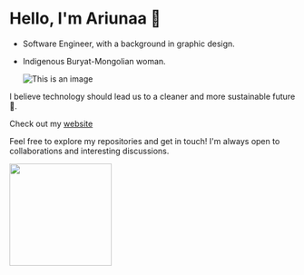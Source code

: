 # Hello, I'm Ariunaa 👋

- Software Engineer, with a background in graphic design.
- Indigenous Buryat-Mongolian woman.
  
  ![This is an image](https://64.media.tumblr.com/21599ecadc5de1e3e232ec49d7ff2866/tumblr_ompbhuqheK1sn231po7_400.gif)

  
I believe technology should lead us to a cleaner and more sustainable future 🌱.


 Check out my [website](https://personal-blog-ariunaamy.vercel.app/)



Feel free to explore my repositories and get in touch! I'm always open to collaborations and interesting discussions.






<img height="180em" src="https://github-readme-stats.vercel.app/api?username=ariunaamy&show_icons=true&hide_border=true&&count_private=true&include_all_commits=true" />
